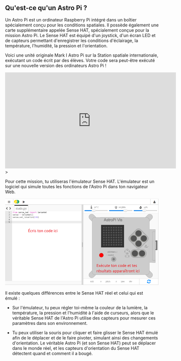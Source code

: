 ## Qu'est-ce qu'un Astro Pi ?

Un Astro Pi est un ordinateur Raspberry Pi intégré dans un boîtier spécialement conçu pour les conditions spatiales. Il possède également une carte supplémentaire appelée Sense HAT, spécialement conçue pour la mission Astro Pi. Le Sense HAT est équipé d'un joystick, d'un écran LED et de capteurs permettant d'enregistrer les conditions d'éclairage, la température, l'humidité, la pression et l'orientation.

Voici une unité originale Mark I Astro Pi sur la Station spatiale internationale, exécutant un code écrit par des élèves. Votre code sera peut-être exécuté sur une nouvelle version des ordinateurs Astro Pi !


<iframe width="560" height="315" src="https://www.youtube.com/embed/4ykbAJeGPMM" frameborder="0" allow="accelerometer; autoplay; encrypted-media; gyroscope; picture-in-picture" allowfullscreen mark="crwd-mark"></iframe>>

Pour cette mission, tu utiliseras l'émulateur Sense HAT. L'émulateur est un logiciel qui simule toutes les fonctions de l'Astro Pi dans ton navigateur Web.

![Une capture d'écran étiquetée de l'émulateur Sense HAT avec la fenêtre de code à gauche et l'émulateur à droite.](images/sense-hat-emulator.png)

Il existe quelques différences entre le Sense HAT réel et celui qui est émulé :

- Sur l'émulateur, tu peux régler toi-même la couleur de la lumière, la température, la pression et l'humidité à l'aide de curseurs, alors que le véritable Sense HAT de l'Astro Pi utilise des capteurs pour mesurer ces paramètres dans son environnement.

- Tu peux utiliser la souris pour cliquer et faire glisser le Sense HAT émulé afin de le déplacer et de le faire pivoter, simulant ainsi des changements d'orientation. Le véritable Astro Pi (et son Sense HAT) peut se déplacer dans le monde réel, et les capteurs d'orientation du Sense HAT détectent quand et comment il a bougé.
